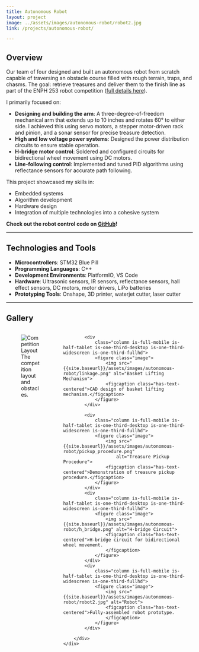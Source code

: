 ```yaml
---
title: Autonomous Robot
layout: project
image: ../assets/images/autonomous-robot/robot2.jpg
link: /projects/autonomous-robot/

---
```



## Overview


Our team of four designed and built an autonomous robot from scratch capable of traversing an obstacle course filled with rough terrain, traps, and chasms. The goal: retrieve treasures and deliver them to the finish line as part of the ENPH 253 robot competition ([full details here](https://docs.google.com/document/d/1w-FPY5TIh77HwoJq-ieJ4AjniQIBwqUylwcSBE2u_jk/edit?tab=t.0)). 

I primarily focused on:
- **Designing and building the arm**: A three-degree-of-freedom mechanical arm that extends up to 10 inches and rotates 60° to either side. I achieved this using servo motors, a stepper motor-driven rack and pinion, and a sonar sensor for precise treasure detection. 
- **High and low voltage power systems**: Designed the power distribution circuits to ensure stable operation.
- **H-bridge motor control**: Soldered and configured circuits for bidirectional wheel movement using DC motors.
- **Line-following control**: Implemented and tuned PID algorithms using reflectance sensors for accurate path following.

This project showcased my skills in:
- Embedded systems
- Algorithm development
- Hardware design
- Integration of multiple technologies into a cohesive system

**Check out the robot control code on [GitHub](https://github.com/cvgjnh/autonomous-robot)!**


---

## Technologies and Tools

- **Microcontrollers**: STM32 Blue Pill
- **Programming Languages**: C++  
- **Development Environments**: PlatformIO, VS Code
- **Hardware**: Ultrasonic sensors, IR sensors, reflectance sensors, hall effect sensors, DC motors, motor drivers, LiPo batteries  
- **Prototyping Tools**: Onshape, 3D printer, waterjet cutter, laser cutter

---


## Gallery

<section class="section">
    <div class="container">
        <div class="columns is-multiline is-custom-gapless">
            <div
                class="column is-full-mobile is-half-tablet is-one-third-desktop is-one-third-widescreen is-one-third-fullhd">
                <figure class="image">
                    <img src="{{site.baseurl}}/assets/images/autonomous-robot/competition_layout.png?"
                        alt="Competition Layout">
                    <figcaption class="has-text-centered">The competition layout and obstacles.</figcaption>
                </figure>
            </div>

            <div 
                class="column is-full-mobile is-half-tablet is-one-third-desktop is-one-third-widescreen is-one-third-fullhd">
                <figure class="image">
                    <img src="{{site.baseurl}}/assets/images/autonomous-robot/linkage.png" alt="Basket Lifting Mechanism">
                    <figcaption class="has-text-centered">CAD design of basket lifting mechanism.</figcaption>
                </figure>
            </div>

            <div
                class="column is-full-mobile is-half-tablet is-one-third-desktop is-one-third-widescreen is-one-third-fullhd">
                <figure class="image">
                    <img src="{{site.baseurl}}/assets/images/autonomous-robot/pickup_procedure.png"
                        alt="Treasure Pickup Procedure">
                    <figcaption class="has-text-centered">Demonstration of treasure pickup procedure.</figcaption>
                </figure>
            </div>
            <div
                class="column is-full-mobile is-half-tablet is-one-third-desktop is-one-third-widescreen is-one-third-fullhd">
                <figure class="image">
                    <img src="{{site.baseurl}}/assets/images/autonomous-robot/h_bridge.png" alt="H-bridge Circuit">
                    <figcaption class="has-text-centered">H-bridge circuit for bidirectional wheel movement.
                    </figcaption>
                </figure>
            </div>
            <div
                class="column is-full-mobile is-half-tablet is-one-third-desktop is-one-third-widescreen is-one-third-fullhd">
                <figure class="image">
                    <img src="{{site.baseurl}}/assets/images/autonomous-robot/robot2.jpg" alt="Robot">
                    <figcaption class="has-text-centered">Fully-assembled robot prototype.
                    </figcaption>
                </figure>
            </div>
       
        </div>
    </div>
</section>